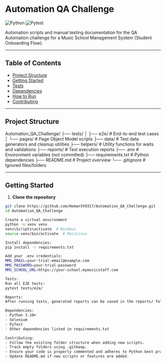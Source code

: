 # Automation QA Challenge

![Python](https://img.shields.io/badge/python-3.10+-blue)
![Pytest](https://img.shields.io/badge/tests-pytest-brightgreen)

Automation scripts and manual testing documentation for the QA Automation challenge for a Music School Management System (Student Onboarding Flow).

---

## Table of Contents
- [Project Structure](#project-structure)
- [Getting Started](#getting-started)
- [Tests](#tests)
- [Dependencies](#dependencies)
- [How to Run](#how-to-run)
- [Contributing](#contributing)

---

## Project Structure
Automation_QA_Challenge/
├── tests/
│ ├── e2e/ # End-to-end test cases
│ └── pages/ # Page Object Model scripts
├── data/ # Test data generators and cleanup utilities
├── helpers/ # Utility functions for waits and validations
├── reports/ # Test execution reports
├── .env # Environment variables (not committed)
├── requirements.txt # Python dependencies
├── README.md # Project overview
└── .gitignore # Ignored files/folders

---

## Getting Started

1. **Clone the repository**
```bash
git clone https://github.com/Hemanth9317/Automation_QA_Challenge.git
cd Automation_QA_Challenge

Create a virtual environment
python -m venv venv
venv\Scripts\activate  # Windows
source venv/bin/activate  # Mac/Linux

Install dependencies:
pip install -r requirements.txt

Add your .env credentials:
MMS_EMAIL=your-trial-email@example.com
MMS_PASSWORD=your-trial-password
MMS_SCHOOL_URL=https://your-school.mymusicstaff.com

Tests:
Run all E2E tests:
pytest tests/e2e/

Reports:
After running tests, generated reports can be saved in the reports/ folder.

Dependencies:
- Python 3.10+
- Selenium
- PyTest
- Other dependencies listed in requirements.txt

Contributing:
- Follow the existing folder structure when adding new scripts.
- Track empty folders using .gitkeep.
- Ensure your code is properly commented and adheres to Python best practices.
- Update README.md if new scripts or features are added.
